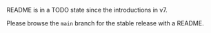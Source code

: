 README is in a TODO state since the introductions in v7.

Please browse the `main` branch for the stable release with a README.
